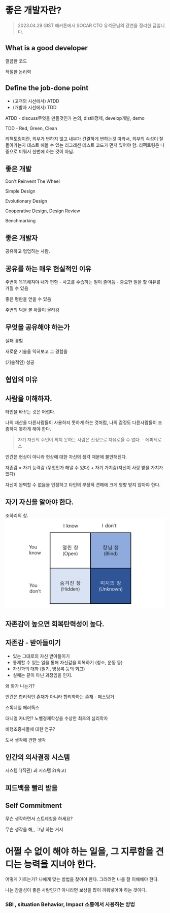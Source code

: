 # 좋은 개발자란?

> 2023.04.29 GIST 해커톤에서 SOCAR CTO 유석문님의 강연을 정리한 글입니다. 

## What is a good developer

깔끔한 코드

적절한 논리력

## Define the job-done point

* (고객의 시선에서) ATDD
* (개발자 시선에서) TDD

ATDD - discuss무엇을 만들것인가 논의, distill정제, develop개발, demo

TDD - Red, Green, Clean

리팩토링이란, 외부가 변하지 않고 내부가 간결하게 변하는것
따라서, 외부의 속성이 잘 돌아가는지 테스트 해볼 수 있는 리그레션 테스트 코드가 먼저 있어야 함. 
리팩토링은 나중으로 미뤄서 한번에 하는 것이 아님. 

## 좋은 개발

Don't Reinvent The Wheel

Simple Design

Evolutionary Design

Cooperative Design, Design Review

Benchmarking

## 좋은 개발자
 
공유하고 협업하는 사람. 

## 공유를 하는 매우 현실적인 이유

주변이 똑똑해져야 내가 편함
    - 사고를 수습하는 일이 줄어듬
    - 중요한 일을 할 여유를 가질 수 있음

좋은 평판을 얻을 수 있음

주변의 덕을 볼 확률이 올라감


## 무엇을 공유해야 하는가

실패 경험

새로운 기술을 익혀보고 그 경험을 

(기술적인) 성공

## 협업의 이유


## 사람을 이해하자.

타인을 바꾸는 것은 어렵다. 

나의 재산을 다른사람들이 사용하지 못하게 하는 것처럼, 나의 감정도 다른사람들이 조종하지 못하게 해야 한다. 


> 자기 자신의 주인이 되지 못하는 사람은 진정으로 자유로울 수 없다. - 에피테로스

인간은 현상이 아니라 현상에 대한 자신의 생각 때문에 불안해진다. 

자존감 = 자기 능력감 (무엇인가 해낼 수 있다) + 자기 가치감(자신이 사랑 받을 가치가 있다)

자신이 완벽할 수 없음을 인정하고 타인의 부정적 견해에 크게 영향 받지 않아야 한다. 


## 자기 자신을 알아야 한다. 

조하리의 창. 
![](/img/2023-04-29-programming-what-is-good-developer-image-1.png)  

## 자존감이 높으면 회복탄력성이 높다. 

## 자존감 - 받아들이기

* 있는 그대로의 자신 받아들이기
* 통제할 수 있는 일을 통해 자신감을 회복하기 (청소, 운동 등)
* 자신과의 대화 (일기, 명상록 등의 회고)
* 실패는 끝이 아닌 과정임을 인지.


왜 화가 나는가?

인간은 합리적인 존재가 아니라 합리화하는 존재 - 페스팅거

스톡데일 페러독스

대니얼 카너먼? 노벨경제학상을 수상한 최초의 심리학자

비행조종사들에 대한 연구?

도서 생각에 관한 생각

## 인간의 의사결정 시스템

시스템 1(직관) 과 시스템 2(숙고)

## 피드백을 빨리 받을 

## Self Commitment

무슨 생각하면서 스트레칭을 하세요?

무슨 생각을 해,, 그냥 하는 거지

# 어쩔 수 없이 해야 하는 일을, 그 지루함을 견디는 능력을 지녀야 한다. 

어떻게 기르는가? 나에게 맞는 방법을 찾아야 한다. 그러려면 나를 잘 이해해야 한다. 

나는 참을성이 좋은 사람인가? 아니라면 보상을 많이 끼워넣어야 하는 것이다. 




### SBI , situation Behavior, Impact 소통에서 사용하는 방법

